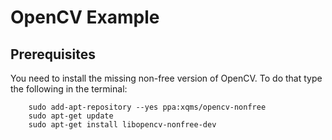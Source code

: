 # OpenCV Example #

## Prerequisites ##
You need to install the missing non-free version of OpenCV. To do that type the following in the terminal:
```
    sudo add-apt-repository --yes ppa:xqms/opencv-nonfree
    sudo apt-get update
    sudo apt-get install libopencv-nonfree-dev
```
